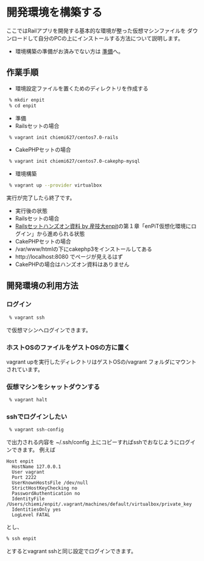開発環境を構築する
===
ここではRailアプリを開発する基本的な環境が整った仮想マシンファイルを
ダウンロードして自分のPCの上にインストールする方法について説明します。

* 環境構築の準備がお済みでない方は [準備](preparation.md)へ。

作業手順
---
* 環境設定ファイルを置くためのディレクトリを作成する
```bash
 % mkdir enpit
 % cd enpit
```
* 準備
 * Railsセットの場合
 ```bash
  % vagrant init chiemi627/centos7.0-rails
 ```
 * CakePHPセットの場合
 ```bash
  % vagrant init chiemi627/centos7.0-cakephp-mysql
 ```

* 環境構築
```bash
 % vagrant up --provider virtualbox
```

実行が完了したら終了です。

* 実行後の状態
 * Railsセットの場合
  * [Railsセットハンズオン資料 by 産技大enpit](https://goo.gl/9ddYIs)の第１章「enPiT仮想化環境にログイン」から進められる状態
 * CakePHPセットの場合
  * /var/www/htmlの下にcakephp3をインストールしてある
  * http://localhost:8080 でページが見えるはず
  * CakePHPの場合はハンズオン資料はありません


開発環境の利用方法
---
### ログイン
```bash
 % vagrant ssh
```
で仮想マシンへログインできます。 

### ホストOSのファイルをゲストOSの方に置く
vagrant upを実行したディレクトリはゲストOSの/vagrant フォルダにマウントされています。

### 仮想マシンをシャットダウンする
```bash
 % vagrant halt
```

### sshでログインしたい
```bash
 % vagrant ssh-config
```
で出力される内容を ~/.ssh/config 上にコピーすればsshでおなじようにログインできます。
例えば

```.ssh/config
Host enpit
  HostName 127.0.0.1
  User vagrant
  Port 2222
  UserKnownHostsFile /dev/null
  StrictHostKeyChecking no
  PasswordAuthentication no
  IdentityFile /Users/chiemi/enpit/.vagrant/machines/default/virtualbox/private_key
  IdentitiesOnly yes
  LogLevel FATAL
```

とし、
```bash
% ssh enpit
```
とするとvagrant sshと同じ設定でログインできます。

